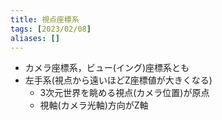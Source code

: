 ```yaml
---
title: 視点座標系
tags: [2023/02/08]
aliases: []
---
```


- カメラ座標系，ビュー(イング)座標系とも
- 左手系(視点から遠いほどZ座標値が大きくなる)
	- 3次元世界を眺める視点(カメラ位置)が原点
	- 視軸(カメラ光軸)方向がZ軸